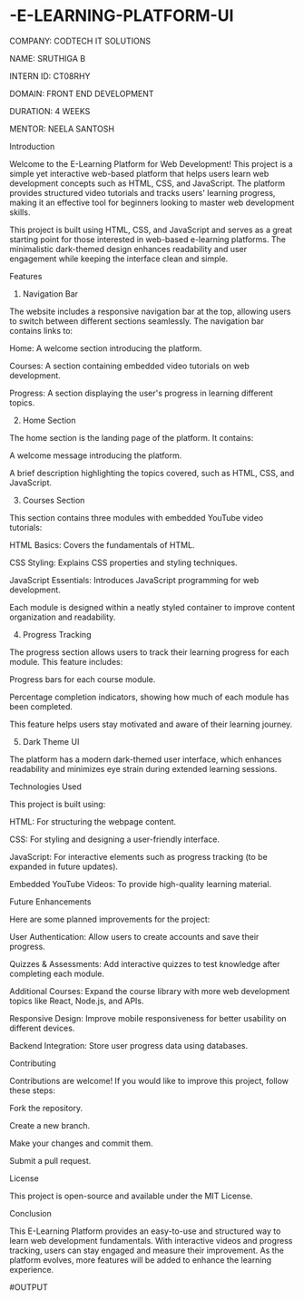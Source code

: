 # -E-LEARNING-PLATFORM-UI

COMPANY: CODTECH IT SOLUTIONS

NAME: SRUTHIGA B

INTERN ID: CT08RHY

DOMAIN: FRONT END DEVELOPMENT

DURATION: 4 WEEKS

MENTOR: NEELA SANTOSH

Introduction

Welcome to the E-Learning Platform for Web Development! This project is a simple yet interactive web-based platform that helps users learn web development concepts such as HTML, CSS, and JavaScript. The platform provides structured video tutorials and tracks users' learning progress, making it an effective tool for beginners looking to master web development skills.

This project is built using HTML, CSS, and JavaScript and serves as a great starting point for those interested in web-based e-learning platforms. The minimalistic dark-themed design enhances readability and user engagement while keeping the interface clean and simple.

Features

1. Navigation Bar

The website includes a responsive navigation bar at the top, allowing users to switch between different sections seamlessly. The navigation bar contains links to:

Home: A welcome section introducing the platform.

Courses: A section containing embedded video tutorials on web development.

Progress: A section displaying the user's progress in learning different topics.

2. Home Section

The home section is the landing page of the platform. It contains:

A welcome message introducing the platform.

A brief description highlighting the topics covered, such as HTML, CSS, and JavaScript.

3. Courses Section

This section contains three modules with embedded YouTube video tutorials:

HTML Basics: Covers the fundamentals of HTML.

CSS Styling: Explains CSS properties and styling techniques.

JavaScript Essentials: Introduces JavaScript programming for web development.

Each module is designed within a neatly styled container to improve content organization and readability.

4. Progress Tracking

The progress section allows users to track their learning progress for each module. This feature includes:

Progress bars for each course module.

Percentage completion indicators, showing how much of each module has been completed.

This feature helps users stay motivated and aware of their learning journey.

5. Dark Theme UI

The platform has a modern dark-themed user interface, which enhances readability and minimizes eye strain during extended learning sessions.

Technologies Used

This project is built using:

HTML: For structuring the webpage content.

CSS: For styling and designing a user-friendly interface.

JavaScript: For interactive elements such as progress tracking (to be expanded in future updates).

Embedded YouTube Videos: To provide high-quality learning material.

Future Enhancements

Here are some planned improvements for the project:

User Authentication: Allow users to create accounts and save their progress.

Quizzes & Assessments: Add interactive quizzes to test knowledge after completing each module.

Additional Courses: Expand the course library with more web development topics like React, Node.js, and APIs.

Responsive Design: Improve mobile responsiveness for better usability on different devices.

Backend Integration: Store user progress data using databases.

Contributing

Contributions are welcome! If you would like to improve this project, follow these steps:

Fork the repository.

Create a new branch.

Make your changes and commit them.

Submit a pull request.

License

This project is open-source and available under the MIT License.

Conclusion

This E-Learning Platform provides an easy-to-use and structured way to learn web development fundamentals. With interactive videos and progress tracking, users can stay engaged and measure their improvement. As the platform evolves, more features will be added to enhance the learning experience.

#OUTPUT
